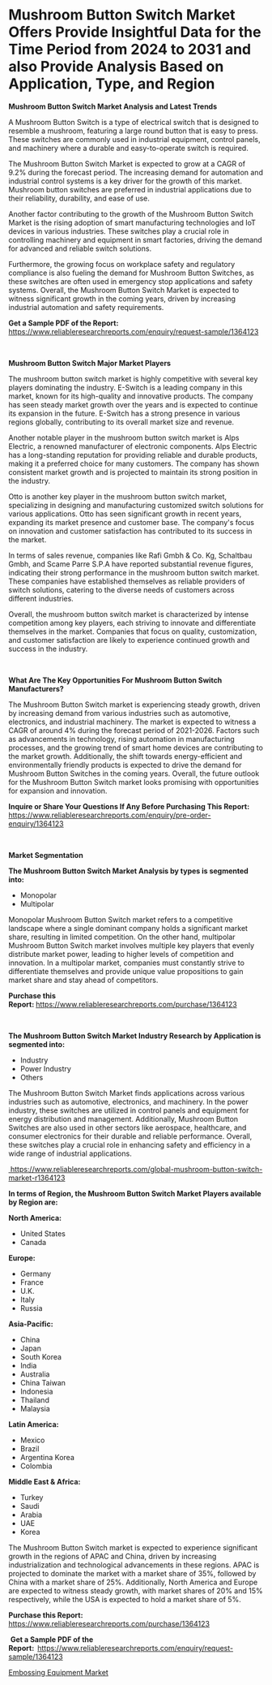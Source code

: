 <p><h1>Mushroom Button Switch Market Offers Provide Insightful Data for the Time Period from 2024 to 2031 and also Provide Analysis Based on Application, Type, and Region</h1></p><p><strong>Mushroom Button Switch Market Analysis and Latest Trends</strong></p>
<p><p>A Mushroom Button Switch is a type of electrical switch that is designed to resemble a mushroom, featuring a large round button that is easy to press. These switches are commonly used in industrial equipment, control panels, and machinery where a durable and easy-to-operate switch is required.</p><p>The Mushroom Button Switch Market is expected to grow at a CAGR of 9.2% during the forecast period. The increasing demand for automation and industrial control systems is a key driver for the growth of this market. Mushroom button switches are preferred in industrial applications due to their reliability, durability, and ease of use.</p><p>Another factor contributing to the growth of the Mushroom Button Switch Market is the rising adoption of smart manufacturing technologies and IoT devices in various industries. These switches play a crucial role in controlling machinery and equipment in smart factories, driving the demand for advanced and reliable switch solutions.</p><p>Furthermore, the growing focus on workplace safety and regulatory compliance is also fueling the demand for Mushroom Button Switches, as these switches are often used in emergency stop applications and safety systems. Overall, the Mushroom Button Switch Market is expected to witness significant growth in the coming years, driven by increasing industrial automation and safety requirements.</p></p>
<p><strong>Get a Sample PDF of the Report:&nbsp;</strong> <a href="https://www.reliableresearchreports.com/enquiry/request-sample/1364123">https://www.reliableresearchreports.com/enquiry/request-sample/1364123</a></p>
<p>&nbsp;</p>
<p><strong>Mushroom Button Switch Major Market Players</strong></p>
<p><p>The mushroom button switch market is highly competitive with several key players dominating the industry. E-Switch is a leading company in this market, known for its high-quality and innovative products. The company has seen steady market growth over the years and is expected to continue its expansion in the future. E-Switch has a strong presence in various regions globally, contributing to its overall market size and revenue.</p><p>Another notable player in the mushroom button switch market is Alps Electric, a renowned manufacturer of electronic components. Alps Electric has a long-standing reputation for providing reliable and durable products, making it a preferred choice for many customers. The company has shown consistent market growth and is projected to maintain its strong position in the industry.</p><p>Otto is another key player in the mushroom button switch market, specializing in designing and manufacturing customized switch solutions for various applications. Otto has seen significant growth in recent years, expanding its market presence and customer base. The company's focus on innovation and customer satisfaction has contributed to its success in the market.</p><p>In terms of sales revenue, companies like Rafi Gmbh & Co. Kg, Schaltbau Gmbh, and Scame Parre S.P.A have reported substantial revenue figures, indicating their strong performance in the mushroom button switch market. These companies have established themselves as reliable providers of switch solutions, catering to the diverse needs of customers across different industries.</p><p>Overall, the mushroom button switch market is characterized by intense competition among key players, each striving to innovate and differentiate themselves in the market. Companies that focus on quality, customization, and customer satisfaction are likely to experience continued growth and success in the industry.</p></p>
<p>&nbsp;</p>
<p><strong>What Are The Key Opportunities For Mushroom Button Switch Manufacturers?</strong></p>
<p><p>The Mushroom Button Switch market is experiencing steady growth, driven by increasing demand from various industries such as automotive, electronics, and industrial machinery. The market is expected to witness a CAGR of around 4% during the forecast period of 2021-2026. Factors such as advancements in technology, rising automation in manufacturing processes, and the growing trend of smart home devices are contributing to the market growth. Additionally, the shift towards energy-efficient and environmentally friendly products is expected to drive the demand for Mushroom Button Switches in the coming years. Overall, the future outlook for the Mushroom Button Switch market looks promising with opportunities for expansion and innovation.</p></p>
<p><strong>Inquire or Share Your Questions If Any Before Purchasing This Report:</strong> <a href="https://www.reliableresearchreports.com/enquiry/pre-order-enquiry/1364123">https://www.reliableresearchreports.com/enquiry/pre-order-enquiry/1364123</a></p>
<p>&nbsp;</p>
<p><strong>Market Segmentation</strong></p>
<p><strong>The Mushroom Button Switch Market Analysis by types is segmented into:</strong></p>
<p><ul><li>Monopolar</li><li>Multipolar</li></ul></p>
<p><p>Monopolar Mushroom Button Switch market refers to a competitive landscape where a single dominant company holds a significant market share, resulting in limited competition. On the other hand, multipolar Mushroom Button Switch market involves multiple key players that evenly distribute market power, leading to higher levels of competition and innovation. In a multipolar market, companies must constantly strive to differentiate themselves and provide unique value propositions to gain market share and stay ahead of competitors.</p></p>
<p><strong>Purchase this Report:&nbsp;</strong><a href="https://www.reliableresearchreports.com/purchase/1364123">https://www.reliableresearchreports.com/purchase/1364123</a></p>
<p>&nbsp;</p>
<p><strong>The Mushroom Button Switch Market Industry Research by Application is segmented into:</strong></p>
<p><ul><li>Industry</li><li>Power Industry</li><li>Others</li></ul></p>
<p><p>The Mushroom Button Switch Market finds applications across various industries such as automotive, electronics, and machinery. In the power industry, these switches are utilized in control panels and equipment for energy distribution and management. Additionally, Mushroom Button Switches are also used in other sectors like aerospace, healthcare, and consumer electronics for their durable and reliable performance. Overall, these switches play a crucial role in enhancing safety and efficiency in a wide range of industrial applications.</p></p>
<p><a href="https://www.reliableresearchreports.com/global-mushroom-button-switch-market-r1364123">&nbsp;https://www.reliableresearchreports.com/global-mushroom-button-switch-market-r1364123</a></p>
<p><strong>In terms of Region, the Mushroom Button Switch Market Players available by Region are:</strong></p>
<p>
    <p> <strong> North America: </strong>
        <ul>
            <li>United States</li>
            <li>Canada</li>
        </ul>
        </p> 
    <p> <strong> Europe: </strong>
        <ul>
            <li>Germany</li>
            <li>France</li>
            <li>U.K.</li>
            <li>Italy</li>
            <li>Russia</li>
        </ul>
        </p> 
    <p> <strong> Asia-Pacific: </strong>
        <ul>
            <li>China</li>
            <li>Japan</li>
            <li>South Korea</li>
            <li>India</li>
            <li>Australia</li>
            <li>China Taiwan</li>
            <li>Indonesia</li>
            <li>Thailand</li>
            <li>Malaysia</li>
        </ul>
        </p> 
    <p> <strong> Latin America: </strong>
        <ul>
            <li>Mexico</li>
            <li>Brazil</li>
            <li>Argentina Korea</li>
            <li>Colombia</li>
        </ul>
        </p> 
    <p> <strong> Middle East & Africa: </strong>
        <ul>
            <li>Turkey</li>
            <li>Saudi</li>
            <li>Arabia</li>
            <li>UAE</li>
            <li>Korea</li>
        </ul>
    </p>
    </p>
<p><p>The Mushroom Button Switch market is expected to experience significant growth in the regions of APAC and China, driven by increasing industrialization and technological advancements in these regions. APAC is projected to dominate the market with a market share of 35%, followed by China with a market share of 25%. Additionally, North America and Europe are expected to witness steady growth, with market shares of 20% and 15% respectively, while the USA is expected to hold a market share of 5%.</p></p>
<p><strong>Purchase this Report: </strong><a href="https://www.reliableresearchreports.com/purchase/1364123">https://www.reliableresearchreports.com/purchase/1364123</a></p>
<p>&nbsp;<strong>Get a Sample PDF of the Report:&nbsp;&nbsp;</strong><a href="https://www.reliableresearchreports.com/enquiry/request-sample/1364123">https://www.reliableresearchreports.com/enquiry/request-sample/1364123</a></p>
<p><strong></strong></p>
<p><p><a href="https://github.com/lylyparadise/Market-Research-Report-List-4/blob/main/embossing-equipment-market.md">Embossing Equipment Market</a></p></p>